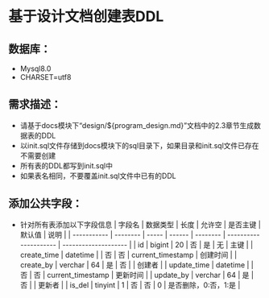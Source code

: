 # 基于设计文档创建表DDL
## 数据库：
- Mysql8.0
- CHARSET=utf8

## 需求描述：
- 请基于docs模块下“design/${program_design.md}”文档中的2.3章节生成数据表的DDL
- 以init.sql文件存储到docs模块下的sql目录下，如果目录和init.sql文件已存在不需要创建
- 所有表的DDL都写到init.sql中
- 如果表名相同，不要覆盖init.sql文件中已有的DDL

## 添加公共字段：
- 针对所有表添加以下字段信息
| 字段名      | 数据类型 | 长度  | 允许空 | 是否主键 | 默认值                | 说明                 |
| ----------- | -------- | ----- | ------ | -------- | --------------------- | -------------------- |
| id          | bigint   | 20    | 否     | 是       | 无                    | 主键                 |
| create_time | datetime |       | 否     | 否       | current_timestamp     | 创建时间             |
| create_by | verchar    | 64    | 是     | 否       |                      | 创建者             |
| update_time | datetime |       | 否     | 否       | current_timestamp     | 更新时间             |
| update_by | verchar    | 64    | 是     | 否       |                      | 更新者             |
| is_del      | tinyint  |   1   | 否     | 否       | 0                     | 是否删除，0:否，1:是 |